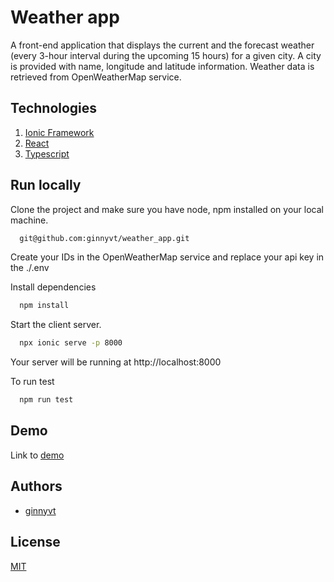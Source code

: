 # Weather app

A front-end application that displays the current and the forecast weather (every 3-hour interval during the upcoming 15 hours) for a given city. A city is provided with name, longitude and latitude information. Weather data is retrieved from OpenWeatherMap service.

## Technologies

1. [Ionic Framework](https://ionicframework.com/)
2. [React](https://react.dev/)
3. [Typescript](https://www.typescriptlang.org/)

## Run locally

Clone the project and make sure you have node, npm installed on your local machine.

```bash
  git@github.com:ginnyvt/weather_app.git
```

Create your IDs in the OpenWeatherMap service and replace your api key in the ./.env

Install dependencies

```bash
  npm install
```

Start the client server.

```bash
  npx ionic serve -p 8000
```

Your server will be running at http://localhost:8000

To run test

```bash
  npm run test
```

## Demo

Link to [demo](https://ionic-weather-app.netlify.app/)

## Authors

- [ginnyvt](https://github.com/ginnyvt)

## License

[MIT](https://choosealicense.com/licenses/mit/)
